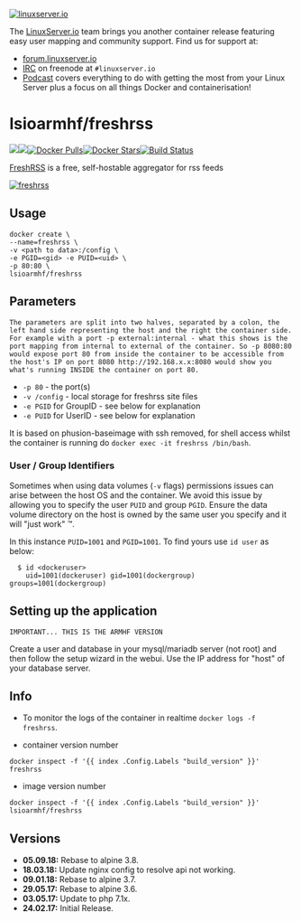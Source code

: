 [linuxserverurl]: https://linuxserver.io
[forumurl]: https://forum.linuxserver.io
[ircurl]: https://www.linuxserver.io/irc/
[podcasturl]: https://www.linuxserver.io/podcast/
[appurl]: https://freshrss.org/
[hub]: https://hub.docker.com/r/lsioarmhf/freshrss/

[![linuxserver.io](https://raw.githubusercontent.com/linuxserver/docker-templates/master/linuxserver.io/img/linuxserver_medium.png)][linuxserverurl]

The [LinuxServer.io][linuxserverurl] team brings you another container release featuring easy user mapping and community support. Find us for support at:
* [forum.linuxserver.io][forumurl]
* [IRC][ircurl] on freenode at `#linuxserver.io`
* [Podcast][podcasturl] covers everything to do with getting the most from your Linux Server plus a focus on all things Docker and containerisation!

# lsioarmhf/freshrss
[![](https://images.microbadger.com/badges/version/lsioarmhf/freshrss.svg)](https://microbadger.com/images/lsioarmhf/freshrss "Get your own version badge on microbadger.com")[![](https://images.microbadger.com/badges/image/lsioarmhf/freshrss.svg)](https://microbadger.com/images/lsioarmhf/freshrss "Get your own image badge on microbadger.com")[![Docker Pulls](https://img.shields.io/docker/pulls/lsioarmhf/freshrss.svg)][hub][![Docker Stars](https://img.shields.io/docker/stars/lsioarmhf/freshrss.svg)][hub][![Build Status](https://ci.linuxserver.io/buildStatus/icon?job=Docker-Builders/armhf/armhf-freshrss)](https://ci.linuxserver.io/job/Docker-Builders/job/armhf/job/armhf-freshrss/)

[FreshRSS][appurl] is a free, self-hostable aggregator for rss feeds

[![freshrss](https://raw.githubusercontent.com/linuxserver/docker-templates/master/linuxserver.io/img/freshrss-banner.png)][appurl]

## Usage

```
docker create \
--name=freshrss \
-v <path to data>:/config \
-e PGID=<gid> -e PUID=<uid> \
-p 80:80 \
lsioarmhf/freshrss
```

## Parameters

`The parameters are split into two halves, separated by a colon, the left hand side representing the host and the right the container side. 
For example with a port -p external:internal - what this shows is the port mapping from internal to external of the container.
So -p 8080:80 would expose port 80 from inside the container to be accessible from the host's IP on port 8080
http://192.168.x.x:8080 would show you what's running INSIDE the container on port 80.`


* `-p 80` - the port(s)
* `-v /config` - local storage for freshrss site files
* `-e PGID` for GroupID - see below for explanation
* `-e PUID` for UserID - see below for explanation

It is based on phusion-baseimage with ssh removed, for shell access whilst the container is running do `docker exec -it freshrss /bin/bash`.

### User / Group Identifiers

Sometimes when using data volumes (`-v` flags) permissions issues can arise between the host OS and the container. We avoid this issue by allowing you to specify the user `PUID` and group `PGID`. Ensure the data volume directory on the host is owned by the same user you specify and it will "just work" ™.

In this instance `PUID=1001` and `PGID=1001`. To find yours use `id user` as below:

```
  $ id <dockeruser>
    uid=1001(dockeruser) gid=1001(dockergroup) groups=1001(dockergroup)
```

## Setting up the application 
`IMPORTANT... THIS IS THE ARMHF VERSION`

Create a user and database in your mysql/mariadb server (not root) and then follow the setup wizard in the webui. Use the IP address for "host" of your database server.

## Info

* To monitor the logs of the container in realtime `docker logs -f freshrss`.

* container version number 

`docker inspect -f '{{ index .Config.Labels "build_version" }}' freshrss`

* image version number

`docker inspect -f '{{ index .Config.Labels "build_version" }}' lsioarmhf/freshrss`

## Versions

+ **05.09.18:** Rebase to alpine 3.8.
+ **18.03.18:** Update nginx config to resolve api not working.
+ **09.01.18:** Rebase to alpine 3.7.
+ **29.05.17:** Rebase to alpine 3.6.
+ **03.05.17:** Update to php 7.1x.
+ **24.02.17:** Initial Release.
